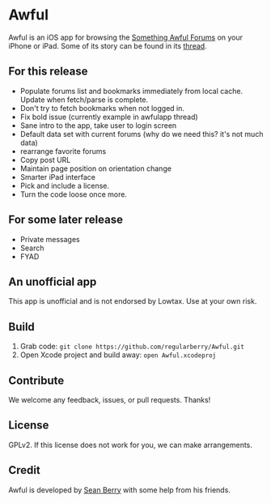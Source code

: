 Awful
=====

Awful is an iOS app for browsing the [Something Awful Forums][forums] on your iPhone or iPad. Some of its story can be found in its [thread][].

[forums]: http://forums.somethingawful.com
[thread]: http://forums.somethingawful.com/showthread.php?threadid=3381510

For this release
----------------

* Populate forums list and bookmarks immediately from local cache. Update when fetch/parse is complete.
* Don't try to fetch bookmarks when not logged in.
* Fix bold issue (currently example in awfulapp thread)
* Sane intro to the app, take user to login screen
* Default data set with current forums (why do we need this? it's not much data)
* rearrange favorite forums
* Copy post URL
* Maintain page position on orientation change
* Smarter iPad interface
* Pick and include a license.
* Turn the code loose once more.

For some later release
----------------------
* Private messages
* Search
* FYAD

An unofficial app
-----------------

This app is unofficial and is not endorsed by Lowtax. Use at your own risk.

Build
-----

1. Grab code: `git clone https://github.com/regularberry/Awful.git`
2. Open Xcode project and build away: `open Awful.xcodeproj`

Contribute
----------

We welcome any feedback, issues, or pull requests. Thanks!

License
-------

GPLv2. If this license does not work for you, we can make arrangements.

Credit
------

Awful is developed by [Sean Berry][regularberry] with some help from his friends.

[regularberry]: https://github.com/regularberry
